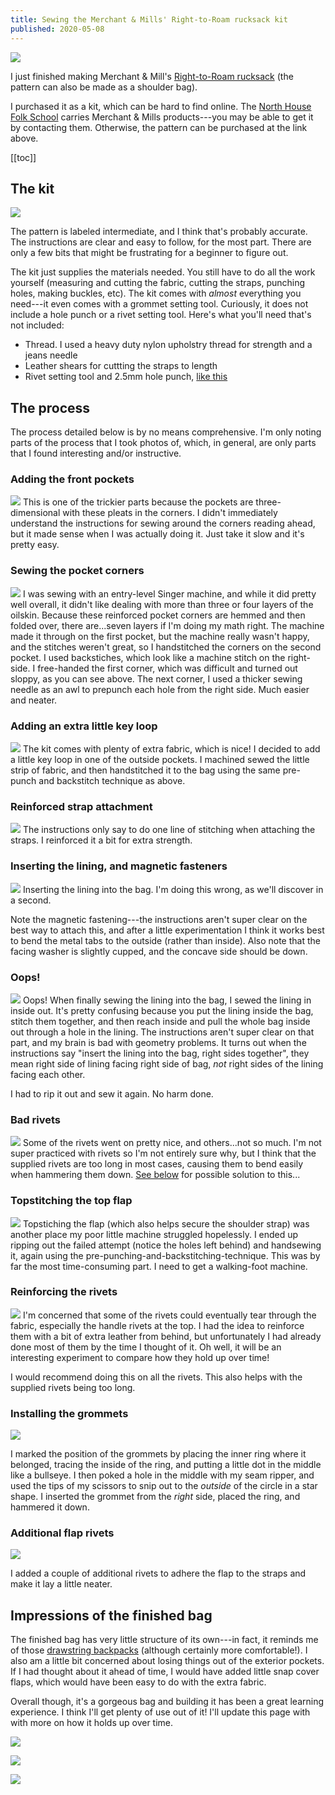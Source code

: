 ```yaml
---
title: Sewing the Merchant & Mills' Right-to-Roam rucksack kit
published: 2020-05-08
---
```

![](IMG_4334.jpeg)

I just finished making Merchant & Mill's [Right-to-Roam rucksack](https://merchantandmills.com/store/patterns/right-roam-rucksack/) (the pattern can also be made as a shoulder bag).

I purchased it as a kit, which can be hard to find online. The [North House Folk School](https://northhouse.org) carries Merchant & Mills products---you may be able to get it by contacting them. Otherwise, the pattern can be purchased at the link above.

[[toc]]

## The kit
![](IMG_3521.jpeg)

The pattern is labeled intermediate, and I think that's probably accurate. The instructions are clear and easy to follow, for the most part. There are only a few bits that might be frustrating for a beginner to figure out.

The kit just supplies the materials needed. You still have to do all the work yourself (measuring and cutting the fabric, cutting the straps, punching holes, making buckles, etc). The kit comes with *almost* everything you need---it even comes with a grommet setting tool. Curiously, it does not include a hole punch or a rivet setting tool. Here's what you'll need that's not included:

- Thread. I used a heavy duty nylon upholstry thread for strength and a jeans needle
- Leather shears for cuttting the straps to length
- Rivet setting tool and 2.5mm hole punch, [like this](https://www.dritz.com/product/double-cap-rivet-tools/)

## The process

The process detailed below is by no means comprehensive. I'm only noting parts of the process that I took photos of, which, in general, are only parts that I found interesting and/or instructive.

### Adding the front pockets
![](IMG_4210.jpeg)
This is one of the trickier parts because the pockets are three-dimensional with these pleats in the corners. I didn't immediately understand the instructions for sewing around the corners reading ahead, but it made sense when I was actually doing it. Just take it slow and it's pretty easy.

### Sewing the pocket corners
![](pocket-corner-comparison.jpg)
I was sewing with an entry-level Singer machine, and while it did pretty well overall, it didn't like dealing with more than three or four layers of the oilskin. Because these reinforced pocket corners are hemmed and then folded over, there are...seven layers if I'm doing my math right. The machine made it through on the first pocket, but the machine really wasn't happy, and the stitches weren't great, so I handstitched the corners on the second pocket. I used backstiches, which look like a machine stitch on the right-side. I free-handed the first corner, which was difficult and turned out sloppy, as you can see above. The next corner, I used a thicker sewing needle as an awl to prepunch each hole from the right side. Much easier and neater.

### Adding an extra little key loop
![](IMG_4214.jpeg)
The kit comes with plenty of extra fabric, which is nice! I decided to add a little key loop in one of the outside pockets. I machined sewed the little strip of fabric, and then handstitched it to the bag using the same pre-punch and backstitch technique as above.

### Reinforced strap attachment
![](IMG_4247.jpeg)
The instructions only say to do one line of stitching when attaching the straps. I reinforced it a bit for extra strength.

### Inserting the lining, and magnetic fasteners
![](IMG_4253.jpeg)
Inserting the lining into the bag. I'm doing this wrong, as we'll discover in a second. 

Note the magnetic fastening---the instructions aren't super clear on the best way to attach this, and after a little experimentation I think it works best to bend the metal tabs to the outside (rather than inside). Also note that the facing washer is slightly cupped, and the concave side should be down.

### Oops!
![](oops.jpg)
Oops! When finally sewing the lining into the bag, I sewed the lining in inside out. It's pretty confusing because you put the lining inside the bag, stitch them together, and then reach inside and pull the whole bag inside out through a hole in the lining. The instructions aren't super clear on that part, and my brain is bad with geometry problems. It turns out when the instructions say "insert the lining into the bag, right sides together", they mean right side of lining facing right side of bag, *not* right sides of the lining facing each other.

I had to rip it out and sew it again. No harm done.

### Bad rivets
![](IMG_4337.jpeg)
Some of the rivets went on pretty nice, and others...not so much. I'm not super practiced with rivets so I'm not entirely sure why, but I think that the supplied rivets are too long in most cases, causing them to bend easily when hammering them down. [See below](#reinforcing-the-rivets) for possible solution to this...

### Topstitching the top flap
![](IMG_4254.jpeg)
Topstiching the flap (which also helps secure the shoulder strap) was another place my poor little machine struggled hopelessly. I ended up ripping out the failed attempt (notice the holes left behind) and handsewing it, again using the pre-punching-and-backstitching-technique. This was by far the most time-consuming part. I need to get a walking-foot machine.

### Reinforcing the rivets
![](reinforced-rivets.jpg)
I'm concerned that some of the rivets could eventually tear through the fabric, especially the handle rivets at the top. I had the idea to reinforce them with a bit of extra leather from behind, but unfortunately I had already done most of them by the time I thought of it. Oh well, it will be an interesting experiment to compare how they hold up over time! 

I would recommend doing this on all the rivets. This also helps with the supplied rivets being too long.

### Installing the grommets

![](grommets.jpeg)

I marked the position of the grommets by placing the inner ring where it belonged, tracing the inside of the ring, and putting a little dot in the middle like a bullseye. I then poked a hole in the middle with my seam ripper, and used the tips of my scissors to snip out to the *outside* of the circle in a star shape. I inserted the grommet from the *right* side, placed the ring, and hammered it down.

### Additional flap rivets

![](IMG_4345.jpeg)

I added a couple of additional rivets to adhere the flap to the straps and make it lay a little neater.

## Impressions of the finished bag
The finished bag has very little structure of its own---in fact, it reminds me of those [drawstring backpacks](https://duckduckgo.com/?q=drawstring+backpack&t=ffab&iar=images&iax=images&ia=images) (although certainly more comfortable!). I also am a little bit concerned about losing things out of the exterior pockets. If I had thought about it ahead of time, I would have added little snap cover flaps, which would have been easy to do with the extra fabric.

Overall though, it's a gorgeous bag and building it has been a great learning experience. I think I'll get plenty of use out of it! I'll update this page with with more on how it holds up over time.

![](IMG_4352.jpeg)

![](IMG_4351.jpeg)

![](IMG_4350.jpeg)
